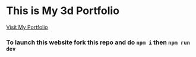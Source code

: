 # This is My 3d Portfolio

[Visit My Portfolio](https://ayushmaanpaul.vercel.app/)

### To launch this website fork this repo and do `npm i` then `npm run dev`
